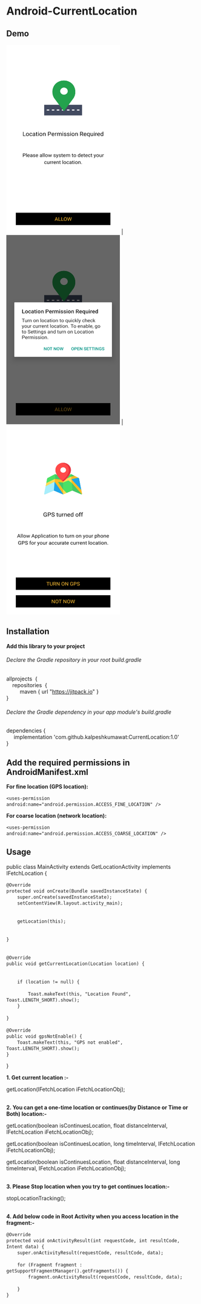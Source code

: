 
# Android-CurrentLocation

## Demo

<img src="https://github.com/kalpeshkumawat/CurrentLocation/raw/master/screen_shot_1.png?raw=true" height="500" width="300" /> |
<img src="https://github.com/kalpeshkumawat/CurrentLocation/raw/master/screen_shot_2.png?raw=true" height="500" width="300" /> |
<img src="https://github.com/kalpeshkumawat/CurrentLocation/raw/master/screen_shot_3.png?raw=true" height="500" width="300" />

## Installation

**Add this library to your project**

###### Declare the Gradle repository in your root build.gradle

allprojects &nbsp;{ <br /> 
   &nbsp; &nbsp;&nbsp;repositories &nbsp;{ <br />
      &nbsp;&nbsp;&nbsp;&nbsp;&nbsp;&nbsp;&nbsp;&nbsp;  maven { url "https://jitpack.io" } <br />
}

###### Declare the Gradle dependency in your app module's build.gradle

dependencies { <br /> 
    &nbsp; &nbsp;&nbsp;&nbsp;implementation 'com.github.kalpeshkumawat:CurrentLocation:1.0' <br /> 
}

## Add the required permissions in AndroidManifest.xml

**For fine location (GPS location):**

```
<uses-permission android:name="android.permission.ACCESS_FINE_LOCATION" />
```

**For coarse location (network location):**

```
<uses-permission android:name="android.permission.ACCESS_COARSE_LOCATION" />
```

## Usage

public class MainActivity extends GetLocationActivity implements IFetchLocation {

    @Override
    protected void onCreate(Bundle savedInstanceState) {
        super.onCreate(savedInstanceState);
        setContentView(R.layout.activity_main);


        getLocation(this);


    }


    @Override
    public void getCurrentLocation(Location location) {


        if (location != null) {

            Toast.makeText(this, "Location Found", Toast.LENGTH_SHORT).show();
        }

    }

    @Override
    public void gpsNotEnable() {
        Toast.makeText(this, "GPS not enabled", Toast.LENGTH_SHORT).show();
    }
}
	
		
**1. Get current location :-** 

   getLocation(IFetchLocation iFetchLocationObj);   <br /> <br />
   
   

**2. You can get a one-time location or continues(by Distance or Time or Both) location:-**  

getLocation(boolean isContinuesLocation, float distanceInterval, IFetchLocation iFetchLocationObj);

getLocation(boolean isContinuesLocation, long timeInterval, IFetchLocation iFetchLocationObj);

getLocation(boolean isContinuesLocation, float distanceInterval, long timeInterval, IFetchLocation iFetchLocationObj); <br /> <br />



**3. Please Stop location when you try to get continues location:-**  

  stopLocationTracking(); <br /> <br />



**4. Add below code in Root Activity  when you access location in the fragment:-**  


    @Override
    protected void onActivityResult(int requestCode, int resultCode, Intent data) {
        super.onActivityResult(requestCode, resultCode, data);

        for (Fragment fragment : getSupportFragmentManager().getFragments()) {
            fragment.onActivityResult(requestCode, resultCode, data);

        }
    }

